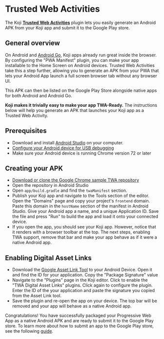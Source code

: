 # Trusted Web Activities

The Koji [**Trusted Web Activities**](https://developers.google.com/web/updates/2019/02/using-twa) plugin lets you easily generate an Android APK from your Koji app and submit it to the Google Play store.

## General overview

On Android and [Android Go](https://www.android.com/versions/go-edition/), Koji apps already run great inside the browser. By configuring the "PWA Manifest" plugin, you can make your app installable to the Home Screen on Android devices. Trusted Web Activities take this a step further, allowing you to generate an APK from your PWA that lets your Android App launch a full screen browser tab without any browser UI.

This APK can then be listed on the Google Play Store alongside native apps for both Android and Android Go.

**Koji makes it trivially easy to make your app TWA-Ready.** The instructions below will help you generate an APK that launches your Koji app as a Trusted Web Activity.

## Prerequisites

- Download and install [Android Studio](https://developer.android.com/studio/install) on your computer.
- [Configure your Android device for USB debugging](https://developer.android.com/studio/debug/dev-options.html#enable)
- Make sure your Android device is running Chrome version 72 or later

## Creating your APK

- [Download or clone the Google Chrome sample TWA repository](https://github.com/GoogleChromeLabs/svgomg-twa)
- Open the repository in Android Studio
- Open `app/build.gradle` and find the `twaManifest` section.
- Publish your Koji app and navigate to the Tools section of the editor. Open the "Domains" page and copy your project's `frontend` domain. Paste this domain in the `hostName` section of the manifest in Android Studio. Give your Android app a name, and a unique Application ID. Save the file and press "Run" to build the app and load it onto your connected device.
- If you open the app, you should see your Koji app. However, notice that it renders with a browser toolbar at the top. The next steps, enabling TWA support, remove that bar and make your app behave as if it were a native Android app.

## Enabling Digital Asset Links

- Download the [Google Asset Link Tool](https://play.google.com/store/apps/details?id=dev.conn.assetlinkstool) to your Android Device. Open it and find the ID for your application. Copy the "Package Signature" value
- Navigate to the "Plugins" page in the Koji editor. Click to enable the "TWA Digital Asset Links" plugins. Click again to configure the plugin. Enter the ID of the your application and paste the signature you copied from the Asset Link tool.
- Save the plugin and re-open the app on your device. The top bar will be removed and your app will behave as a native Android app.

Congratulations! You have successfully packaged your Progressive Web App as a native Android APK and are ready to submit it to the Google Play store. To learn more about how to submit an app to the Google Play store, see the following [guide](https://support.google.com/googleplay/android-developer/answer/113469?hl=en).
